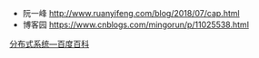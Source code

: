 - 阮一峰  http://www.ruanyifeng.com/blog/2018/07/cap.html
- 博客园   https://www.cnblogs.com/mingorun/p/11025538.html



[分布式系统—百度百科](https://baike.baidu.com/item/分布式系统/4905336#1)


